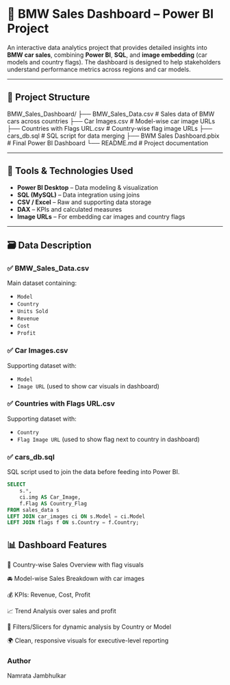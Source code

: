 # 🚗 BMW Sales Dashboard – Power BI Project

An interactive data analytics project that provides detailed insights into **BMW car sales**, combining **Power BI**, **SQL**, and **image embedding** (car models and country flags). The dashboard is designed to help stakeholders understand performance metrics across regions and car models.

---

## 📁 Project Structure

BMW_Sales_Dashboard/
├── BMW_Sales_Data.csv           # Sales data of BMW cars across countries
├── Car Images.csv               # Model-wise car image URLs
├── Countries with Flags URL.csv # Country-wise flag image URLs
├── cars_db.sql                  # SQL script for data merging
├── BWM Sales Dashboard.pbix     # Final Power BI Dashboard
└── README.md                    # Project documentation


---

## 🧰 Tools & Technologies Used

- **Power BI Desktop** – Data modeling & visualization
- **SQL (MySQL)** – Data integration using joins
- **CSV / Excel** – Raw and supporting data storage
- **DAX** – KPIs and calculated measures
- **Image URLs** – For embedding car images and country flags

---

## 🗃️ Data Description

### ✅ BMW_Sales_Data.csv
Main dataset containing:
- `Model`
- `Country`
- `Units Sold`
- `Revenue`
- `Cost`
- `Profit`

### ✅ Car Images.csv
Supporting dataset with:
- `Model`
- `Image URL` (used to show car visuals in dashboard)

### ✅ Countries with Flags URL.csv
Supporting dataset with:
- `Country`
- `Flag Image URL` (used to show flag next to country in dashboard)

### ✅ cars_db.sql
SQL script used to join the data before feeding into Power BI.

```sql
SELECT 
    s.*, 
    ci.img AS Car_Image, 
    f.Flag AS Country_Flag
FROM sales_data s
LEFT JOIN car_images ci ON s.Model = ci.Model
LEFT JOIN flags f ON s.Country = f.Country;

```

## 📊 Dashboard Features
📌 Country-wise Sales Overview with flag visuals

🚘 Model-wise Sales Breakdown with car images

💰 KPIs: Revenue, Cost, Profit

📈 Trend Analysis over sales and profit

📍 Filters/Slicers for dynamic analysis by Country or Model

🌍 Clean, responsive visuals for executive-level reporting

### Author

Namrata Jambhulkar
